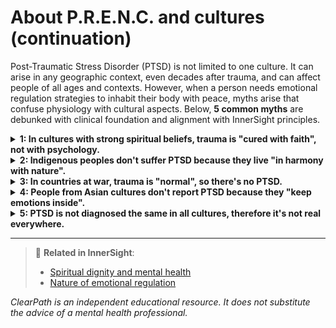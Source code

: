 # About P.R.E.N.C. and cultures (continuation)

Post-Traumatic Stress Disorder (PTSD) is not limited to one culture. It can arise in any geographic context, even decades after trauma, and can affect people of all ages and contexts. However, when a person needs emotional regulation strategies to inhabit their body with peace, myths arise that confuse physiology with cultural aspects. Below, **5 common myths** are debunked with clinical foundation and alignment with InnerSight principles.

<details>
<summary><strong>1: In cultures with strong spiritual beliefs, trauma is "cured with faith", not with psychology.</strong></summary>

<strong>Reality:</strong> Faith and spiritual practices can be valuable resources, but they don't substitute clinical treatment when there's a disorder like PTSD. Many people in religious or spiritual cultures also benefit from psychological therapies adapted to their values.<br>
<strong>Risk:</strong> This myth can lead to delaying or avoiding necessary treatments, worsening symptoms and perpetuating suffering.
</details>

<details>
<summary><strong>2: Indigenous peoples don't suffer PTSD because they live "in harmony with nature".</strong></summary>

<strong>Reality:</strong> This romantic idea ignores the history of violence, displacement, colonization and abuse that many indigenous peoples have suffered. Studies show high rates of PTSD in indigenous communities affected by historical and contemporary traumas.<br>
<strong>Risk:</strong> This idealization can lead to invisibilization of historical and contemporary trauma in indigenous communities, denying access to mental health services.
</details>

<details>
<summary><strong>3: In countries at war, trauma is "normal", so there's no PTSD.</strong></summary>

<strong>Reality:</strong> Prolonged exposure to trauma doesn't make it "normal" or harmless. In contexts of armed conflict, disasters or structural violence, PTSD rates are usually significantly higher than in unexposed populations.<br>
<strong>Risk:</strong> This normalization of trauma can lead to lack of early intervention and perpetuation of the cycle of violence and suffering.
</details>

<details>
<summary><strong>4: People from Asian cultures don't report PTSD because they "keep emotions inside".</strong></summary>

<strong>Reality:</strong> Although some Asian cultures value emotional containment, this doesn't mean absence of suffering. PTSD can manifest with physical symptoms (pain, fatigue) or through culturally accepted expressions, but it's still present and requires attention.<br>
<strong>Risk:</strong> This stereotype can lead to erroneous or delayed diagnoses, as symptoms may manifest differently from Western expectations.
</details>

<details>
<summary><strong>5: PTSD is not diagnosed the same in all cultures, therefore it's not real everywhere.</strong></summary>

<strong>Reality:</strong> PTSD expression may vary culturally, but its core —an intense and persistent psychological response to a traumatic event— is universal. Mental health professionals are trained to adapt diagnosis and treatment to the patient's cultural context.<br>
<strong>Risk:</strong> This myth can lead to lack of PTSD recognition in specific cultural contexts, perpetuating suffering and lack of access to appropriate treatments.
</details>

---

> 🔗 **Related in InnerSight**:  
> - [Spiritual dignity and mental health](https://inner-clarity.github.io/InnerSight/en#spiritual-dignity-and-mental-health)  
> - [Nature of emotional regulation](https://inner-clarity.github.io/InnerSight/en#nature-of-emotional-regulation)

*ClearPath is an independent educational resource. It does not substitute the advice of a mental health professional.*

